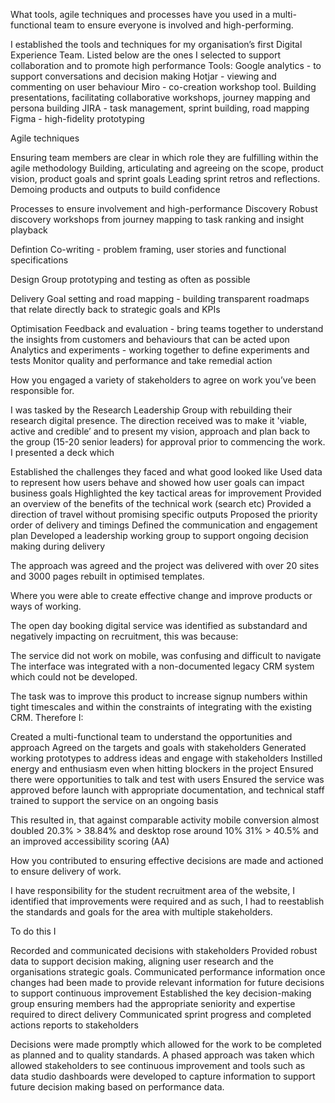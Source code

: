  


 
 
 
What tools, agile techniques and processes have you used in a multi-functional team to ensure everyone is involved and high-performing.

 
I established the tools and techniques for my organisation’s first Digital Experience Team. Listed below are the ones I selected to support collaboration and to promote high performance
Tools:
Google analytics - to support conversations and decision making
Hotjar - viewing and commenting on user behaviour
Miro - co-creation workshop tool. Building presentations, facilitating collaborative workshops, journey mapping and persona building 
JIRA - task management, sprint building, road mapping
Figma - high-fidelity prototyping
 
Agile techniques

Ensuring team members are clear in which role they are fulfilling within the agile methodology
Building,  articulating and agreeing on the scope, product vision, product goals and sprint goals
Leading sprint retros and reflections.
Demoing products and outputs to build confidence
 
Processes to ensure involvement and high-performance
Discovery
Robust discovery workshops from journey mapping to task ranking and insight playback


Defintion
Co-writing - problem framing, user stories and functional specifications

Design
Group prototyping and testing as often as possible

Delivery
Goal setting and road mapping - building transparent roadmaps that relate directly back to strategic goals and KPIs

Optimisation
Feedback and evaluation - bring teams together to understand the insights from customers and behaviours that can be acted upon
Analytics and experiments - working together to define experiments and tests 
Monitor quality and performance and take remedial action



 
 
How you engaged a variety of stakeholders to agree on work you’ve been responsible for.



I was tasked by the Research Leadership Group with rebuilding their research digital presence. The direction received was to make it 'viable, active and credible’ and to present my vision, approach and plan back to the group (15-20 senior leaders) for approval prior to commencing the work. I presented a deck which

Established the challenges they faced and what good looked like
Used data to represent how users behave and showed how user goals can impact business goals
Highlighted the key tactical areas for improvement
Provided an overview of the benefits of the technical work (search etc)
Provided a direction of travel without promising specific outputs
Proposed the priority order of delivery and timings
Defined the communication and engagement plan
Developed a leadership working group to support ongoing decision making during delivery

The approach was agreed and the project was delivered with over 20 sites and 3000 pages rebuilt in optimised templates. 




Where you were able to create effective change and improve products or ways of working.

 
The open day booking digital service was identified as substandard and negatively impacting on recruitment, this was because:

The service did not work on mobile, was confusing and difficult to navigate
The interface was integrated with a non-documented legacy CRM system which could not be developed. 

The task was to improve this product to increase signup numbers within tight timescales and within the constraints of integrating with the existing CRM. Therefore I:

Created a multi-functional team to understand the opportunities and approach
Agreed on the targets and goals with stakeholders
Generated working prototypes to address ideas and engage with stakeholders
Instilled energy and enthusiasm even when hitting blockers in the project
Ensured there were opportunities to talk and test with users
Ensured the service was approved before launch with appropriate documentation, and technical staff trained to support the service on an ongoing basis

This resulted in, that against comparable activity mobile conversion almost doubled 20.3% > 38.84% and desktop rose around 10% 31% > 40.5% and an improved accessibility scoring (AA)



 
How you contributed to ensuring effective decisions are made and actioned to ensure delivery of work.

 
I have responsibility for the student recruitment area of the website, I identified that improvements were required and as such, I had to reestablish the standards and goals for the area with multiple stakeholders.
 
To do this I

Recorded and communicated decisions with stakeholders
Provided robust data to support decision making, aligning user research and the organisations strategic goals.
Communicated performance information once changes had been made to provide relevant information for future decisions to support continuous improvement
Established the key decision-making group ensuring members had the appropriate seniority and expertise required to direct delivery
Communicated sprint progress and completed actions reports to stakeholders
 
Decisions were made promptly which allowed for the work to be completed as planned and to quality standards. A phased approach was taken which allowed stakeholders to see continuous improvement and tools such as data studio dashboards were developed to capture information to support future decision making based on performance data. 


